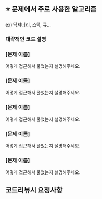 ## ⭐️ 문제에서 주로 사용한 알고리즘

ex) 딕셔너리, 스택, 큐...

### 대략적인 코드 설명

### [문제 이름]

어떻게 접근해서 풀었는지 설명해주세요.

### [문제 이름]

어떻게 접근해서 풀었는지 설명해주세요.

### [문제 이름]

어떻게 접근해서 풀었는지 설명해주세요.

### [문제 이름]

어떻게 접근해서 풀었는지 설명해주세요.

### [문제 이름]

어떻게 접근해서 풀었는지 설명해주세요.

## 코드리뷰시 요청사항
